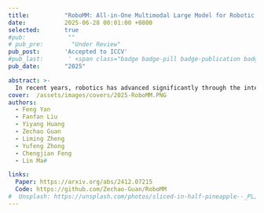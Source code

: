 ```yaml
---
title:          "RoboMM: All-in-One Multimodal Large Model for Robotic Manipulation"
date:           2025-06-28 00:01:00 +0800
selected:       true
#pub:            ""
# pub_pre:        "Under Review"
pub_post:       'Accepted to ICCV'
#pub_last:       ' <span class="badge badge-pill badge-publication badge-success">Spotlight</span>'
pub_date:       "2025"

abstract: >-
  In recent years, robotics has advanced significantly through the integration of larger models and large-scale datasets. However, challenges remain in applying these models to 3D spatial interactions and managing data collection costs. To address these issues, we propose the multimodal robotic manipulation model, RoboMM, along with the comprehensive dataset, RoboData. RoboMM enhances 3D perception through camera parameters and occupancy supervision. Building on OpenFlamingo, it incorporates Modality-Isolation-Mask and multimodal decoder blocks, improving modality fusion and fine-grained perception. RoboData offers the complete evaluation system by integrating several well-known datasets, achieving the first fusion of multi-view images, camera parameters, depth maps, and actions, and the space alignment facilitates comprehensive learning from diverse robotic datasets. Equipped with RoboData and the unified physical space, RoboMM is the first generalist policy that enables simultaneous evaluation across all tasks within multiple datasets, rather than focusing on limited selection of data or tasks. Its design significantly enhances robotic manipulation performance, increasing the average sequence length on the CALVIN from 1.7 to 3.3 and ensuring cross-embodiment capabilities, achieving state-of-the-art results across multiple datasets.
cover:  /assets/images/covers/2025-RoboMM.PNG
authors:
  - Feng Yan
  - Fanfan Liu
  - Yiyang Huang
  - Zechao Guan
  - Liming Zheng
  - Yufeng Zhong
  - Chengjian Feng
  - Lin Ma#

links:
  Paper: https://arxiv.org/abs/2412.07215
  Code: https://github.com/Zechao-Guan/RoboMM
#  Unsplash: https://unsplash.com/photos/sliced-in-half-pineapple--_PLJZmHZzk
---
```

